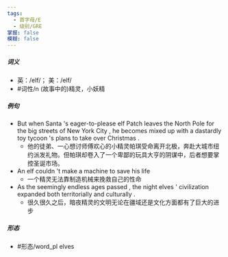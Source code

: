 ```yaml
---
tags:
  - 首字母/E
  - 级别/GRE
掌握: false
模糊: false
---
```

##### 词义
- 英：/elf/； 美：/elf/
- #词性/n  (故事中的)精灵，小妖精
##### 例句
- But when Santa 's eager-to-please elf Patch leaves the North Pole for the big streets of New York City , he becomes mixed up with a dastardly toy tycoon 's plans to take over Christmas .
	- 他的徒弟、一心想讨师傅欢心的小精灵帕琪受命离开北极，奔赴大城市纽约派发礼物。但帕琪却卷入了一个卑鄙的玩具大亨的阴谋中，后者想要掌控圣诞市场。
- An elf couldn 't make a machine to save his life
	- 一个精灵无法靠制造机械来挽救自己的性命
- As the seemingly endless ages passed , the night elves ' civilization expanded both territorially and culturally .
	- 很久很久之后，暗夜精灵的文明无论在疆域还是文化方面都有了巨大的进步
##### 形态
- #形态/word_pl elves
